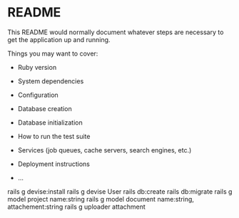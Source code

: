 # README

This README would normally document whatever steps are necessary to get the
application up and running.

Things you may want to cover:

* Ruby version

* System dependencies

* Configuration

* Database creation

* Database initialization

* How to run the test suite

* Services (job queues, cache servers, search engines, etc.)

* Deployment instructions

* ...


rails g devise:install
rails g devise User
rails db:create
rails db:migrate
rails g model project name:string
rails g model document name:string, attachement:string
rails g uploader attachment